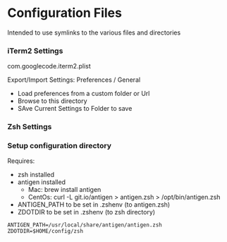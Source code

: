 # Configuration Files
Intended to use symlinks to the various files and directories

### iTerm2 Settings
com.googlecode.iterm2.plist

Export/Import Settings:
Preferences / General
* Load preferences from a custom folder or Url
* Browse to this directory
* SAve Current Settings to Folder to save

### Zsh Settings
### Setup configuration directory

Requires:
* zsh installed
* antigen installed
  * Mac: brew install antigen
  * CentOs: curl -L git.io/antigen > antigen.zsh > /opt/bin/antigen.zsh
* ANTIGEN_PATH to be set in .zshenv (to antigen.zsh)
* ZDOTDIR to be set in .zshenv (to zsh directory)

```
ANTIGEN_PATH=/usr/local/share/antigen/antigen.zsh
ZDOTDIR=$HOME/config/zsh
```
